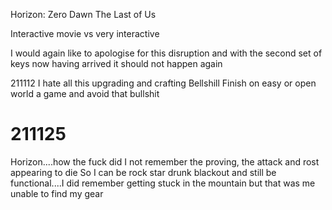 Horizon: Zero Dawn
The Last of Us


Interactive movie vs very interactive 


I would again like to apologise for this disruption and with the second set of keys now having arrived it should not happen again

211112
I hate all this upgrading and crafting Bellshill
Finish on easy or open world a game and avoid that bullshit


# 211125
Horizon....how the fuck did I not remember the proving, the attack and rost appearing to die
So I can be rock star drunk blackout and still be functional....I did remember getting stuck in the mountain but that was me unable to find my gear